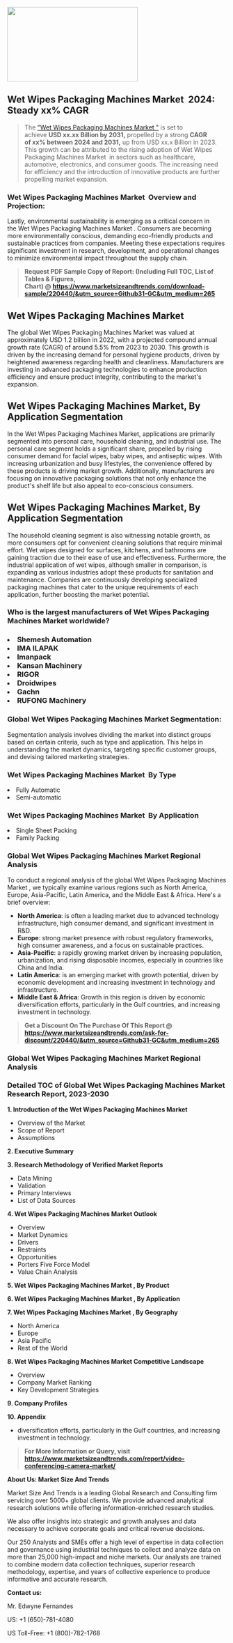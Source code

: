 <p><img class="alignnone size-medium wp-image-20088" src="https://ffe5etoiles.com/wp-content/uploads/2024/12/MST1-300x171.png" alt="" width="300" height="171" /></p><h2 id="ember46" class="ember-view reader-text-block__heading-2">Wet Wipes Packaging Machines Market &nbsp;2024: Steady&nbsp;xx% CAGR</h2><blockquote id="ember47" class="ember-view reader-text-block__blockquote">The&nbsp;<a class="app-aware-link " href="https://www.marketsizeandtrends.com/download-sample/220440/&utm_source=Github31-GC&utm_medium=265" target="_blank" data-test-app-aware-link="">"Wet Wipes Packaging Machines Market "</a>&nbsp;is set to achieve&nbsp;<strong>USD&nbsp;xx.xx&nbsp;Billion by 2031,</strong>&nbsp;propelled by a strong&nbsp;<strong>CAGR of&nbsp;xx% between 2024 and 2031,</strong>&nbsp;up from USD xx.x Billion in 2023. This growth can be attributed to the rising adoption of&nbsp;Wet Wipes Packaging Machines Market &nbsp;in sectors such as healthcare, automotive, electronics, and consumer goods. The increasing need for efficiency and the introduction of innovative products are further propelling market expansion.</blockquote><h3 id="ember48" class="ember-view reader-text-block__heading-3">Wet Wipes Packaging Machines Market &nbsp;Overview and Projection:</h3><p id="ember49" class="ember-view reader-text-block__paragraph">Lastly, environmental sustainability is emerging as a critical concern in the&nbsp;Wet Wipes Packaging Machines Market . Consumers are becoming more environmentally conscious, demanding eco-friendly products and sustainable practices from companies. Meeting these expectations requires significant investment in research, development, and operational changes to minimize environmental impact throughout the supply chain.</p><blockquote id="ember50" class="ember-view reader-text-block__blockquote"><strong>Request PDF Sample Copy of Report: (Including Full TOC, List of Tables &amp; Figures, Chart)&nbsp;@&nbsp;<strong><a href="https://www.marketsizeandtrends.com/download-sample/220440/&utm_source=Github31-GC&utm_medium=265" target="_blank">https://www.marketsizeandtrends.com/download-sample/220440/&utm_source=Github31-GC&utm_medium=265</a></strong></strong></blockquote><h3 class=""><h2>Wet Wipes Packaging Machines Market</h2><p>The global Wet Wipes Packaging Machines Market was valued at approximately USD 1.2 billion in 2022, with a projected compound annual growth rate (CAGR) of around 5.5% from 2023 to 2030. This growth is driven by the increasing demand for personal hygiene products, driven by heightened awareness regarding health and cleanliness. Manufacturers are investing in advanced packaging technologies to enhance production efficiency and ensure product integrity, contributing to the market's expansion.</p><h2>Wet Wipes Packaging Machines Market, By Application Segmentation</h2><p>In the Wet Wipes Packaging Machines Market, applications are primarily segmented into personal care, household cleaning, and industrial use. The personal care segment holds a significant share, propelled by rising consumer demand for facial wipes, baby wipes, and antiseptic wipes. With increasing urbanization and busy lifestyles, the convenience offered by these products is driving market growth. Additionally, manufacturers are focusing on innovative packaging solutions that not only enhance the product's shelf life but also appeal to eco-conscious consumers.</p><h2>Wet Wipes Packaging Machines Market, By Application Segmentation</h2><p>The household cleaning segment is also witnessing notable growth, as more consumers opt for convenient cleaning solutions that require minimal effort. Wet wipes designed for surfaces, kitchens, and bathrooms are gaining traction due to their ease of use and effectiveness. Furthermore, the industrial application of wet wipes, although smaller in comparison, is expanding as various industries adopt these products for sanitation and maintenance. Companies are continuously developing specialized packaging machines that cater to the unique requirements of each application, further boosting the market potential.</p></h3><h3 id="" class="">Who is the largest manufacturers of&nbsp;Wet Wipes Packaging Machines Market worldwide?</h3><h3 class=""></Li><Li>Shemesh Automation</Li><Li> IMA ILAPAK</Li><Li> Imanpack</Li><Li> Kansan Machinery</Li><Li> RIGOR</Li><Li> Droidwipes</Li><Li> Gachn</Li><Li> RUFONG Machinery</h3><h3 id="ember53" class="ember-view reader-text-block__heading-3">Global&nbsp;Wet Wipes Packaging Machines Market Segmentation:</h3><p id="ember54" class="ember-view reader-text-block__paragraph">Segmentation analysis involves dividing the market into distinct groups based on certain criteria, such as type and application. This helps in understanding the market dynamics, targeting specific customer groups, and devising tailored marketing strategies.</p><h3 id="" class="">Wet Wipes Packaging Machines Market &nbsp;By Type</h3><p></Li><Li>Fully Automatic</Li><Li> Semi-automatic</p><h3 id="" class="">Wet Wipes Packaging Machines Market &nbsp;By Application</h3><p class=""></Li><Li>Single Sheet Packing</Li><Li> Family Packing</p><h3 id="ember62" class="ember-view reader-text-block__heading-3">Global Wet Wipes Packaging Machines Market Regional Analysis</h3><p id="ember63" class="ember-view reader-text-block__paragraph">To conduct a regional analysis of the global Wet Wipes Packaging Machines Market , we typically examine various regions such as North America, Europe, Asia-Pacific, Latin America, and the Middle East &amp; Africa. Here's a brief overview:</p><ul><li><strong>North America</strong>: is often a leading market due to advanced technology infrastructure, high consumer demand, and significant investment in R&amp;D.</li><li><strong>Europe</strong>: strong market presence with robust regulatory frameworks, high consumer awareness, and a focus on sustainable practices.</li><li><strong>Asia-Pacific</strong>: a rapidly growing market driven by increasing population, urbanization, and rising disposable incomes, especially in countries like China and India.</li><li><strong>Latin America</strong>: is an emerging market with growth potential, driven by economic development and increasing investment in technology and infrastructure.</li><li><strong>Middle East &amp; Africa</strong>: Growth in this region is driven by economic diversification efforts, particularly in the Gulf countries, and increasing investment in technology.</li></ul><blockquote id="ember61" class="ember-view reader-text-block__blockquote"><strong>Get a Discount On The Purchase Of This Report @ <strong><a href="https://html-cleaner.com/" target="">https://www.marketsizeandtrends.com/ask-for-discount/220440/&utm_source=Github31-GC&utm_medium=265</a></strong></strong></blockquote><h3 id="ember62" class="ember-view reader-text-block__heading-3">Global Wet Wipes Packaging Machines Market Regional Analysis</h3><h3 id="" class="">Detailed TOC of Global Wet Wipes Packaging Machines Market Research Report, 2023-2030</h3><p id="" class=""><strong>1. Introduction of the Wet Wipes Packaging Machines Market </strong></p><ul><li>Overview of the Market</li><li>Scope of Report</li><li>Assumptions</li></ul><p id="" class=""><strong>2. Executive Summary</strong></p><p id="" class=""><strong>3. Research Methodology of Verified Market Reports</strong></p><ul><li>Data Mining</li><li>Validation</li><li>Primary Interviews</li><li>List of Data Sources</li></ul><p id="" class=""><strong>4. Wet Wipes Packaging Machines Market Outlook</strong></p><ul><li>Overview</li><li>Market Dynamics</li><li>Drivers</li><li>Restraints</li><li>Opportunities</li><li>Porters Five Force Model</li><li>Value Chain Analysis</li></ul><p id="" class=""><strong>5. Wet Wipes Packaging Machines Market , By Product</strong></p><p id="" class=""><strong>6. Wet Wipes Packaging Machines Market , By Application</strong></p><p id="" class=""><strong>7. Wet Wipes Packaging Machines Market , By Geography</strong></p><ul><li>North America</li><li>Europe</li><li>Asia Pacific</li><li>Rest of the World</li></ul><p id="" class=""><strong>8. Wet Wipes Packaging Machines Market Competitive Landscape</strong></p><ul><li>Overview</li><li>Company Market Ranking</li><li>Key Development Strategies</li></ul><p id="" class=""><strong>9. Company Profiles</strong></p><p id="" class=""><strong>10. Appendix</strong></p><ul><li>diversification efforts, particularly in the Gulf countries, and increasing investment in technology.</li></ul><blockquote id="ember65" class="ember-view reader-text-block__blockquote"><strong>For More Information or Query, visit <strong><strong><a href="https://html-cleaner.com/" target="">https://www.marketsizeandtrends.com/report/video-conferencing-camera-market/</a></strong></strong></strong></blockquote><p id="" class=""><strong>About Us: Market Size And Trends</strong></p><p id="" class="">Market Size And Trends is a leading Global Research and Consulting firm servicing over 5000+ global clients. We provide advanced analytical research solutions while offering information-enriched research studies.</p><p id="" class="">We also offer insights into strategic and growth analyses and data necessary to achieve corporate goals and critical revenue decisions.</p><p id="" class="">Our 250 Analysts and SMEs offer a high level of expertise in data collection and governance using industrial techniques to collect and analyze data on more than 25,000 high-impact and niche markets. Our analysts are trained to combine modern data collection techniques, superior research methodology, expertise, and years of collective experience to produce informative and accurate research.</p><p id="" class=""><strong>Contact us:</strong></p><p id="" class="">Mr. Edwyne Fernandes</p><p id="" class="">US: +1 (650)-781-4080</p><p id="" class="">US Toll-Free: +1 (800)-782-1768</p>

